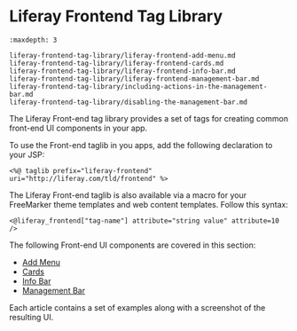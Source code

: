 # Liferay Frontend Tag Library

```{toctree}
:maxdepth: 3

liferay-frontend-tag-library/liferay-frontend-add-menu.md
liferay-frontend-tag-library/liferay-frontend-cards.md
liferay-frontend-tag-library/liferay-frontend-info-bar.md
liferay-frontend-tag-library/liferay-frontend-management-bar.md
liferay-frontend-tag-library/including-actions-in-the-management-bar.md
liferay-frontend-tag-library/disabling-the-management-bar.md
```

The Liferay Front-end tag library provides a set of tags for creating common front-end UI components in your app. 

To use the Front-end taglib in you apps, add the following declaration to your JSP:

```markup
<%@ taglib prefix="liferay-frontend" uri="http://liferay.com/tld/frontend" %>
```

The Liferay Front-end taglib is also available via a macro for your FreeMarker theme templates and web content templates. Follow this syntax:

```markup
<@liferay_frontend["tag-name"] attribute="string value" attribute=10 />
```

The following Front-end UI components are covered in this section:

- [Add Menu](./liferay-front-end-add-menu)
- [Cards](./liferay-front-end-cards)
- [Info Bar](./liferay-front-end-info-bar)
- [Management Bar](./liferay-front-end-management-bar)

Each article contains a set of examples along with a screenshot of the resulting UI. 